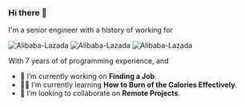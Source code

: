 ### Hi there 👋

I'm a senior engineer with a history of working for 

<img src="https://img.shields.io/badge/Alibaba-Lazada-orange" alt= Alibaba-Lazada>

<img src="https://img.shields.io/badge/AntGroup-CTO Line-blue" alt= Alibaba-Lazada>  

<img src="https://img.shields.io/badge/TCL-EagleLab-yellow" alt= Alibaba-Lazada>

With 7 years of of programming experience, and

- 🔭 I’m currently working on **Finding a Job**.
- 🏃🏻 I’m currently learning **How to Burn of the Calories Effectively**.
- 👯 I’m looking to collaborate on **Remote Projects**.